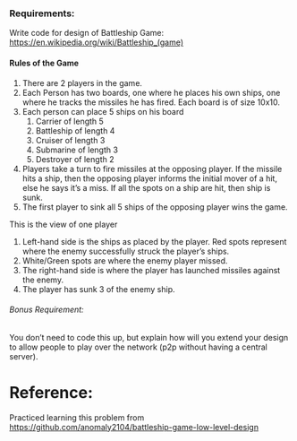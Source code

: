 ### Requirements:

Write code for design of Battleship Game: https://en.wikipedia.org/wiki/Battleship_(game)

#### Rules of the Game
1. There are 2 players in the game.
1. Each Person has two boards, one where he places his own ships, one where he tracks
   the missiles he has fired. Each board is of size 10x10.
1. Each person can place 5 ships on his board
    1. Carrier of length 5
    1. Battleship of length 4
    1. Cruiser of length 3
    1. Submarine of length 3
    1. Destroyer of length 2
1. Players take a turn to fire missiles at the opposing player. If the missile hits a ship, then
   the opposing player informs the initial mover of a hit, else he says it’s a miss. If all the
   spots on a ship are hit, then ship is sunk.
1. The first player to sink all 5 ships of the opposing player wins the game.

This is the view of one player
1. Left-hand side is the ships as placed by the player. Red spots represent where the
   enemy successfully struck the player’s ships.
2. White/Green spots are where the enemy player missed.
3. The right-hand side is where the player has launched missiles against the enemy.
4. The player has sunk 3 of the enemy ship.

######  Bonus Requirement:
You don’t need to code this up, but explain how will you extend your design to
allow people to play over the network (p2p without having a central server).

# Reference:

Practiced learning this problem from https://github.com/anomaly2104/battleship-game-low-level-design